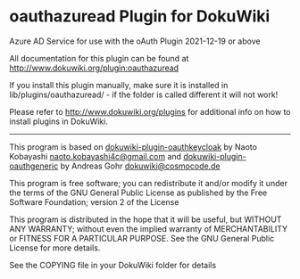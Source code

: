 oauthazuread Plugin for DokuWiki
===

Azure AD Service for use with the oAuth Plugin 2021-12-19 or above

All documentation for this plugin can be found at
<http://www.dokuwiki.org/plugin:oauthazuread>

If you install this plugin manually, make sure it is installed in
lib/plugins/oauthazuread/ - if the folder is called different it
will not work!

Please refer to <http://www.dokuwiki.org/plugins> for additional info
on how to install plugins in DokuWiki.

----

This program is based on [dokuwiki-plugin-oauthkeycloak](https://github.com/YoitoFes/dokuwiki-plugin-oauthkeycloak) by Naoto Kobayashi <naoto.kobayashi4c@gmail.com> and [dokuwiki-plugin-oauthgeneric](https://github.com/cosmocode/dokuwiki-plugin-oauthgeneric)
by Andreas Gohr <dokuwiki@cosmocode.de>

This program is free software; you can redistribute it and/or modify
it under the terms of the GNU General Public License as published by
the Free Software Foundation; version 2 of the License

This program is distributed in the hope that it will be useful,
but WITHOUT ANY WARRANTY; without even the implied warranty of
MERCHANTABILITY or FITNESS FOR A PARTICULAR PURPOSE.  See the
GNU General Public License for more details.

See the COPYING file in your DokuWiki folder for details
